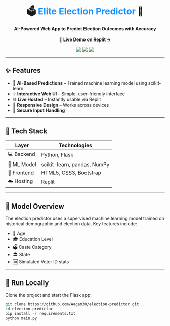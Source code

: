 <h1 align="center">
  🗳️ <span style="color:#1E90FF">Elite Election Predictor</span> 🧠
</h1>

<p align="center">
  <b>AI-Powered Web App to Predict Election Outcomes with Accuracy</b><br><br>
  <a href="https://35303ec4-d441-4013-abcc-6263b3f83365-00-3hca24q1b3h8b.sisko.replit.dev/">
    🔗 <strong>Live Demo on Replit →</strong>
  </a>
</p>

<p align="center">
  <img src="https://img.shields.io/badge/Python-3.10-blue?style=for-the-badge&logo=python" />
  <img src="https://img.shields.io/badge/Flask-Microframework-black?style=for-the-badge&logo=flask" />
  <img src="https://img.shields.io/badge/License-MIT-green?style=for-the-badge" />
</p>

---

## ✨ Features

- 🧠 **AI-Based Predictions** – Trained machine learning model using scikit-learn  
- 💡 **Interactive Web UI** – Simple, user-friendly interface  
- 🌐 **Live Hosted** – Instantly usable via Replit  
- 📱 **Responsive Design** – Works across devices  
- 🔐 **Secure Input Handling**

---

## 🚀 Tech Stack

| Layer       | Technologies                         |
|-------------|--------------------------------------|
| 💻 Backend  | Python, Flask                        |
| 🎯 ML Model | scikit-learn, pandas, NumPy          |
| 🎨 Frontend | HTML5, CSS3, Bootstrap               |
| ☁️ Hosting  | Replit                               |

---

## 🧠 Model Overview

The election predictor uses a supervised machine learning model trained on historical demographic and election data. Key features include:

- 📅 Age  
- 🎓 Education Level  
- 🗳️ Caste Category  
- 🏛️ State  
- 🆔 Simulated Voter ID stats

---

## 🧪 Run Locally

Clone the project and start the Flask app:

```bash
git clone https://github.com/Aagam30/election-predictor.git
cd election-predictor
pip install -r requirements.txt
python main.py
